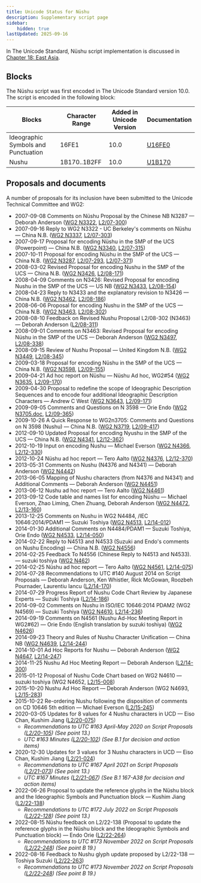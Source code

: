 ```yaml
---
title: Unicode Status for Nüshu
description: Supplementary script page
sidebar:
    hidden: true
lastUpdated: 2025-09-16
---
```


In The Unicode Standard, Nüshu script implementation is discussed in [Chapter 18: East Asia](https://www.unicode.org/versions/latest/core-spec/chapter-18/#G42061).

## Blocks

The Nüshu script was first encoded in The Unicode Standard version 10.0. The script is encoded in the following block:

| Blocks | Character Range | Added in Unicode Version | Documentation |
| ------ | --------------- | ------------------------ | ------------- |
| Ideographic Symbols and Punctuation  |  16FE1  |  10.0  |  [U16FE0](http://www.unicode.org/charts/PDF/U16FE0.pdf)  |
| Nushu  |  1B170..1B2FF  |  10.0  |  [U1B170](http://www.unicode.org/charts/PDF/U1B170.pdf)  |

## Proposals and documents

A number of proposals for its inclusion have been submitted to the Unicode Technical Committee and WG2:
- 2007-09-08 Comments on Nüshu Proposal by the Chinese NB N3287 — Deborah Anderson ([WG2 N3322](https://www.unicode.org/wg2/docs/n3322.pdf), [L2/07-300](http://www.unicode.org/cgi-bin/GetMatchingDocs.pl?L2/07-300))
- 2007-09-16 Reply to WG2 N3322 - UC Berkeley's comments on Nüshu — China N.B. ([WG2 N3337](https://www.unicode.org/wg2/docs/n3337.pdf), [L2/07-303](http://www.unicode.org/cgi-bin/GetMatchingDocs.pl?L2/07-303))
- 2007-09-17 Proposal for encoding Nüshu in the SMP of the UCS (Powerpoint) — China N.B. ([WG2 N3340](https://www.unicode.org/wg2/docs/n3340.pdf), [L2/07-315](http://www.unicode.org/cgi-bin/GetMatchingDocs.pl?L2/07-315))
- 2007-10-11 Proposal for encoding Nüshu in the SMP of the UCS — China N.B. ([WG2 N3287](https://www.unicode.org/wg2/docs/n3287.pdf), [L2/07-293](http://www.unicode.org/cgi-bin/GetMatchingDocs.pl?L2/07-293), [L2/07-371](http://www.unicode.org/cgi-bin/GetMatchingDocs.pl?L2/07-371))
- 2008-03-02 Revised Proposal for encoding Nushu in the SMP of the UCS — China N.B. ([WG2 N3426](https://www.unicode.org/wg2/docs/n3426.pdf), [L2/08-171](http://www.unicode.org/cgi-bin/GetMatchingDocs.pl?L2/08-171))
- 2008-04-09 Comments on N3426: Revised Proposal for encoding Nushu in the SMP of the UCS —         US NB ([WG2 N3433](https://www.unicode.org/wg2/docs/n3433.pdf), [L2/08-154](http://www.unicode.org/cgi-bin/GetMatchingDocs.pl?L2/08-154))
- 2008-04-23 Reply to N3433 and the explanatory revision to N3426 — China N.B. ([WG2 N3462](https://www.unicode.org/wg2/docs/n3462.pdf), [L2/08-186](http://www.unicode.org/cgi-bin/GetMatchingDocs.pl?L2/08-186))
- 2008-06-06 Proposal for encoding Nushu in the SMP of the UCS — China N.B. ([WG2 N3463](https://www.unicode.org/wg2/docs/n3463.pdf), [L2/08-302](http://www.unicode.org/cgi-bin/GetMatchingDocs.pl?L2/08-302))
- 2008-08-10 Feedback on Revised Nushu Proposal L2/08-302 (N3463) — Deborah Anderson ([L2/08-311](http://www.unicode.org/cgi-bin/GetMatchingDocs.pl?L2/08-311))
- 2008-09-01 Comments on N3463: Revised Proposal for encoding Nüshu in the SMP of the UCS — Deborah Anderson ([WG2 N3497](https://www.unicode.org/wg2/docs/n3497.pdf), [L2/08-338](http://www.unicode.org/cgi-bin/GetMatchingDocs.pl?L2/08-338))
- 2008-09-15 Review of Nushu Proposal — United Kingdom N.B. ([WG2 N3449](https://www.unicode.org/wg2/docs/n3449.pdf), [L2/08-345](http://www.unicode.org/cgi-bin/GetMatchingDocs.pl?L2/08-345))
- 2009-03-18 Proposal for encoding Nüshu in the SMP of the UCS — China N.B. ([WG2 N3598](https://www.unicode.org/wg2/docs/n3598.pdf), [L2/09-155](http://www.unicode.org/cgi-bin/GetMatchingDocs.pl?L2/09-155))
- 2009-04-21 Ad hoc report on Nüshu — Nüshu Ad hoc, WG2#54 ([WG2 N3635](https://www.unicode.org/wg2/docs/n3635.pdf), [L2/09-170](http://www.unicode.org/cgi-bin/GetMatchingDocs.pl?L2/09-170))
- 2009-04-30 Proposal to redefine the scope of Ideographic Description Sequences and to encode four additional Ideographic Description Characters — Andrew C West ([WG2 N3643](https://www.unicode.org/wg2/docs/n3643.pdf), [L2/09-171](http://www.unicode.org/cgi-bin/GetMatchingDocs.pl?L2/09-171))
- 2009-09-05 Comments and Questions on N 3598 — Orie Endo ([WG2 N3705.doc](https://www.unicode.org/wg2/docs/n3705.doc), [L2/09-365](http://www.unicode.org/cgi-bin/GetMatchingDocs.pl?L2/09-365))
- 2009-10-26 A Quick Response to WG2n3705: Comments and Questions on N 3598 (Nushu) — China N.B. ([WG2 N3719](https://www.unicode.org/wg2/docs/n3719.pdf), [L2/09-417](http://www.unicode.org/cgi-bin/GetMatchingDocs.pl?L2/09-417))
- 2012-09-10 Updated Proposal for encoding Nyushu in the SMP of the UCS — China N.B. ([WG2 N4341](https://www.unicode.org/wg2/docs/n4341.pdf), [L2/12-362](http://www.unicode.org/cgi-bin/GetMatchingDocs.pl?L2/12-362))
- 2012-10-19 Input on encoding Nushu — Michael Everson ([WG2 N4366](https://www.unicode.org/wg2/docs/n4366.pdf), [L2/12-330](http://www.unicode.org/cgi-bin/GetMatchingDocs.pl?L2/12-330))
- 2012-10-24 Nüshu ad hoc report — Tero Aalto ([WG2 N4376](https://www.unicode.org/wg2/docs/n4376.pdf), [L2/12-370](http://www.unicode.org/cgi-bin/GetMatchingDocs.pl?L2/12-370))
- 2013-05-31 Comments on Nushu (N4376 and N4341) — Deborah Anderson ([WG2 N4442](https://www.unicode.org/wg2/docs/n4442.pdf))
- 2013-06-05 Mapping of Nushu characters (from N4376 and N4341) and Additional Comments — Deborah Anderson ([WG2 N4451](https://www.unicode.org/wg2/docs/n4451.pdf))
- 2013-06-12 Nushu ad hoc report — Tero Aalto ([WG2 N4461](https://www.unicode.org/wg2/docs/n4461.pdf))
- 2013-09-12 Code table and names list for encoding Nüshu — Michael Everson, Zhao Liming, Chen Zhuang, Deborah Anderson ([WG2 N4472](https://www.unicode.org/wg2/docs/n4472.pdf), [L2/13-160](http://www.unicode.org/cgi-bin/GetMatchingDocs.pl?L2/13-160))
- 2013-12-25  Comments on Nushu in WG2 N4484, /IEC 10646:2014/PDAM1 — Suzuki Toshiya ([WG2 N4513](https://www.unicode.org/wg2/docs/n4513.pdf), [L2/14-012](http://www.unicode.org/cgi-bin/GetMatchingDocs.pl?L2/14-012))
- 2014-01-30 Additional Comments on N4484/PDAM1 — Suzuki Toshiya, Orie Endo ([WG2 N4533](https://www.unicode.org/wg2/docs/n4533.pdf), [L2/14-050](http://www.unicode.org/cgi-bin/GetMatchingDocs.pl?L2/14-050))
- 2014-02-22 Reply to N4513 and N4533 (Suzuki and Endo's comments on Nushu Encoding) — China N.B. ([WG2 N4556](https://www.unicode.org/wg2/docs/n4556.pdf))
- 2014-02-25 Feedback To N4556 (Chinese Reply to N4513 and N4533). — suzuki toshiya ([WG2 N462](https://www.unicode.org/wg2/docs/n4562.pdf))
- 2014-02-25 Nüshu ad hoc report — Tero Aalto ([WG2 N4561](https://www.unicode.org/wg2/docs/n4561.pdf), [L2/14-075](http://www.unicode.org/cgi-bin/GetMatchingDocs.pl?L2/14-075))
- 2014-07-28 Recommendations to UTC #140 August 2014 on Script Proposals — Deborah Anderson, Ken Whistler, Rick McGowan, Roozbeh Pournader, Laurentiu Iancu ([L2/14-170](http://www.unicode.org/cgi-bin/GetMatchingDocs.pl?L2/14-170))
- 2014-07-29 Progress Report of Nushu Code Chart Review by Japanese Experts — Suzuki Toshiya  ([L2/14-186](http://www.unicode.org/cgi-bin/GetMatchingDocs.pl?L2/14-186))
- 2014-09-02 Comments on Nushu in ISO/IEC 10646:2014 PDAM2 (WG2 N4569) — Suzuki Toshiya ([WG2 N4610](https://www.unicode.org/wg2/docs/n4610.pdf), [L2/14-236](http://www.unicode.org/cgi-bin/GetMatchingDocs.pl?L2/14-236))
- 2014-09-19 Comments on N4561 (Nushu Ad-Hoc Meeting Report in WG2#62) — Orie Endo (English translation by suzuki toshiya) ([WG2 N4626](https://www.unicode.org/wg2/docs/n4626.pdf))
- 2014-09-23 Theory and Rules of Nushu Character Unification — China NB ([WG2 N4639](https://www.unicode.org/wg2/docs/n4639.pdf), [L2/14-244](http://www.unicode.org/cgi-bin/GetMatchingDocs.pl?L2/14-244))
- 2014-10-01 Ad Hoc Reports for Nushu — Deborah Anderson ([WG2 N4647](https://www.unicode.org/wg2/docs/n4647.pdf), [L2/14-247](http://www.unicode.org/cgi-bin/GetMatchingDocs.pl?L2/14-247))
- 2014-11-25 Nushu Ad Hoc Meeting Report — Deborah Anderson ([L2/14-300](http://www.unicode.org/cgi-bin/GetMatchingDocs.pl?L2/14-300))
- 2015-01-12 Proposal of Nushu Code Chart based on WG2 N4610 — suzuki toshiya (WG2 N4652, [L2/15-008](http://www.unicode.org/cgi-bin/GetMatchingDocs.pl?L2/15-008))
- 2015-10-20 Nushu Ad Hoc Report — Deborah Anderson (WG2 N4693, [L2/15-283](http://www.unicode.org/cgi-bin/GetMatchingDocs.pl?L2/15-283))
- 2015-10-22 Re-ordering Nushu following the disposition of comments on CD 10646 5th edition — Michael Everson ([L2/15-245](http://www.unicode.org/cgi-bin/GetMatchingDocs.pl?L2/15-245))
- 2020-03-05 Updates for 8 values for 4 Nushu characters in UCD — Eiso Chan, Kushim Jiang ([L2/20-075](http://www.unicode.org/cgi-bin/GetMatchingDocs.pl?L2/20-075))
  - _Recommendations to UTC #163 April-May 2020 on Script Proposals ([L2/20-105](https://www.unicode.org/L2/L2020/20105-script-adhoc-rept.pdf)) (See point 13.)_
  - _UTC #163 Minutes ([L2/20-102](https://www.unicode.org/L2/L2020/20102.htm)) (See B.1 for decision and action items)_
- 2020-12-30 Updates for 3 values for 3 Nushu characters in UCD — Eiso Chan, Kushim Jiang ([L2/21-024](http://www.unicode.org/cgi-bin/GetMatchingDocs.pl?L2/21-024))
  - _Recommendations to UTC #167 April 2021 on Script Proposals ([L2/21-073](http://www.unicode.org/L2/L2021/21073-script-adhoc-rept.pdf)) (See point 13.)_
  - _UTC #167 Minutes ([L2/21-067](https://www.unicode.org/L2/L2021/21066.htm)) (See B.1 167-A38 for decision and action items)_
- 2022-06-26 Proposal to update the reference glyphs in the Nüshu block and the Ideographic Symbols and Punctuation block — Kushim Jiang ([L2/22-138](http://www.unicode.org/cgi-bin/GetMatchingDocs.pl?L2/22-138))
  - _Recommendations to UTC #172 July 2022 on Script Proposals ([L2/22-128](http://www.unicode.org/cgi-bin/GetMatchingDocs.pl?L2/22-128)) (See point 13.)_
- 2022-08-15 Nüshu feedback on L2/22-138 (Proposal to update the reference glyphs in the Nüshu block and the Ideographic Symbols and Punctuation block) — Endo Orie ([L2/22-264](http://www.unicode.org/cgi-bin/GetMatchingDocs.pl?L2/22-264))
  - _Recommendations to UTC #173 November 2022 on Script Proposals ([L2/22-248](https://www.unicode.org/cgi-bin/GetMatchingDocs.pl?L2/22-248)) (See point B 19.)_
- 2022-08-16 Feedback to Nushu glyph update proposed by L2/22-138 — Toshiya Suzuki ([L2/22-263](http://www.unicode.org/cgi-bin/GetMatchingDocs.pl?L2/22-263))
  - _Recommendations to UTC #173 November 2022 on Script Proposals ([L2/22-248](https://www.unicode.org/cgi-bin/GetMatchingDocs.pl?L2/22-248)) (See point B 19.)_
